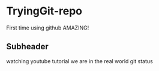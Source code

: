 # TryingGit-repo

First time using github AMAZING!

## Subheader

watching youtube tutorial
we are in the real world
git status
